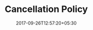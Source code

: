 ---
title: "Cancellation Policy"
date: 2017-09-26T12:57:20+05:30
draft: false
layout: cancel
property: "Chalston Beach Resort"
status: "In Process"
url: /details/cancel/chalston-beach-resort/
slug: "chalston-beach-resort/"

mainmenu:
 details: true
 cancel: true

---